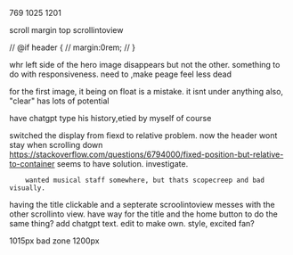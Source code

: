 769
1025
1201


scroll margin top
scrollintoview


// @if header {
//   margin:0rem;
// }


whr left side of the hero image disappears but not the other. something to do with responsiveness. need to ,make peage feel less dead

for the first image, it being on float is a mistake. it isnt under anything also, "clear" has lots of potential

have chatgpt type his history,etied by myself of course




switched the display from fiexd to relative
    problem. now the header wont stay when scrolling down
    https://stackoverflow.com/questions/6794000/fixed-position-but-relative-to-container
        seems to have solution. investigate. 

        wanted musical staff somewhere, but thats scopecreep and bad visually.

having the title clickable and a septerate scroolintoview messes with the other scrollinto view.
    have way for the title and the home button to do the same thing?
    add chatgpt text. edit to make own. style, excited fan?
    


1015px bad zone
1200px


